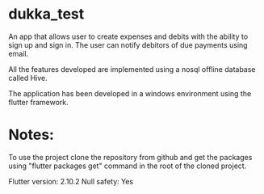 # dukka_test

An app that allows user to create expenses and debits with the ability to sign up and sign in. The user can notify debitors of due payments using email.

All the features developed are implemented using a nosql offline database called Hive.

The application has been developed in a windows environment using the flutter framework.

# Notes:
 To use the project clone the repository from github and get the packages using "flutter packages get" command in the root of the cloned project.
 
 Flutter version: 2.10.2
 Null safety: Yes